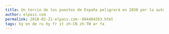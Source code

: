 ```yaml
---
title: Un tercio de los puestos de España peligrará en 2030 por la automatización
author: elpais.com
permalink: 2018-02-21-elpais.com--884484263.html
tags: hy en de ru hy fr it zh-CN zh-TW ar fa
---
```


